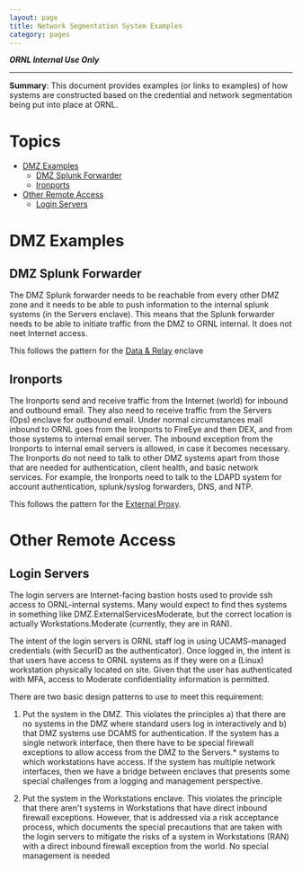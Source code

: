 ```yaml
---
layout: page
title: Network Segmentation System Examples
category: pages
---
```


***ORNL Internal Use Only***

-----------

**Summary**: This document provides examples (or links to examples) of how systems are constructed based on the credential and network segmentation being put into place at ORNL.  

# Topics

* [DMZ Examples](#dmz-examples)
    * [DMZ Splunk Forwarder](#dmz-splunk-forwarder)
    * [Ironports](#ironports)
* [Other Remote Access](#other-remote-access)
    * [Login Servers](#login-servers)


# DMZ Examples

## DMZ Splunk Forwarder

The DMZ Splunk forwarder needs to be reachable from every other DMZ zone and it needs to be able to push information to the internal splunk systems (in the Servers enclave).  This means that the Splunk forwarder needs to be able to initiate traffic from the DMZ to ORNL internal.  It does not neet Internet access. 

This follows the pattern for the [Data & Relay](dmz-enclave#data-relay) enclave

## Ironports

The Ironports send and receive traffic from the Internet (world) for inbound and outbound email. They also need to receive traffic from the Servers (Ops) enclave for outbound email.  Under normal circumstances mail inbound to ORNL goes from the Ironports to FireEye and then DEX, and from those systems to internal email server.  The inbound exception from the Ironports to internal email servers is allowed, in case it becomes necessary.  The Ironports do not need to talk to other DMZ systems apart from those that are needed for authentication, client health, and basic network services.  For example, the Ironports need to talk to the LDAPD system for account authentication, splunk/syslog forwarders, DNS, and NTP.

This follows the pattern for the [External Proxy](dmz-enclaves#external-proxy).

# Other Remote Access

## Login Servers

The login servers are Internet-facing bastion hosts used to provide ssh access to ORNL-internal systems.  Many would expect to find thes systems in something like DMZ.ExternalServicesModerate, but the correct location is actually Workstations.Moderate (currently, they are in RAN).

The intent of the login servers is ORNL staff log in using UCAMS-managed credentials (with SecurID as the authenticator).  Once logged in, the intent is that users have access to ORNL systems as if they were on a (Linux) workstation physically located on site.  Given that the user has authenticated with MFA, access to Moderate confidentiality information is permitted.  

There are two basic design patterns to use to meet this requirement:

1. Put the system in the DMZ.  This violates the principles a) that there are no systems in the DMZ where standard users log in interactively and b) that DMZ systems use DCAMS for authentication.  If the system has a single network interface, then there have to be special firewall exceptions to allow access from the DMZ to the Servers.* systems to which workstations have access.  If the system has multiple network interfaces, then we have a bridge between enclaves that presents some special challenges from a logging and management perspective.

2. Put the system in the Workstations enclave.  This violates the principle that there aren't systems in Workstations that have direct inbound firewall exceptions. However, that is addressed via a risk acceptance process, which documents the special precautions that are taken with the login servers to mitigate the risks of a system in Workstations (RAN) with a direct inbound firewall exception from the world.  No special management is needed 

